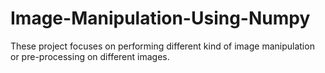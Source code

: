 # Image-Manipulation-Using-Numpy
These project focuses on performing different kind of image manipulation or pre-processing on different images. 
